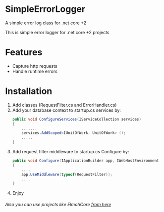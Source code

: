 # SimpleErrorLogger
A simple error log class for .net core +2

This is simple error logger for .net core +2 projects

# Features
- Capture http requests
- Handle runtime errors

# Installation
1. Add classes (RequestFilter.cs and ErrorHandler.cs)
2. Add your database context to startup.cs services by:
	```csharp
	public void ConfigureServices(IServiceCollection services)
	{
		.......
		services.AddScoped<IUnitOfWork, UnitOfWork> ();
		.....
	}
    ```
3. Add request filter middleware to startup.cs Configure by:
	```csharp
	public void Configure(IApplicationBuilder app, IWebHostEnvironment env)
    {
		....
		app.UseMiddleware(typeof(RequestFilter));
		....
	}
	```
4. Enjoy


###### Also you can use projects like ElmahCore [from here](https://github.com/ElmahCore/ElmahCore "ElmahCore")
